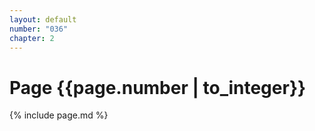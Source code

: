 ```yaml
---
layout: default
number: "036"
chapter: 2
---
```


# Page {{page.number | to_integer}}
{% include page.md %}
